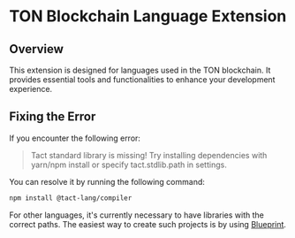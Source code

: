 # TON Blockchain Language Extension

## Overview

This extension is designed for languages used in the TON blockchain. It provides essential tools and functionalities to enhance your development experience.

## Fixing the Error

If you encounter the following error:

>Tact standard library is missing! Try installing dependencies with yarn/npm install or specify tact.stdlib.path in settings.

You can resolve it by running the following command:

```bash
npm install @tact-lang/compiler
```


For other languages, it's currently necessary to have libraries with the correct paths. The easiest way to create such projects is by using [Blueprint](https://github.com/ton-org/blueprint).
